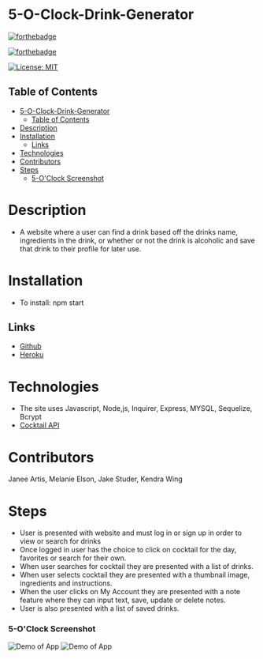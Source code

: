 # 5-O-Clock-Drink-Generator

[![forthebadge](https://forthebadge.com/images/badges/uses-html.svg)](https://forthebadge.com)

[![forthebadge](https://forthebadge.com/images/badges/uses-css.svg)](https://forthebadge.com)

[![License: MIT](https://img.shields.io/badge/License-MIT-yellow.svg)](https://opensource.org/licenses/MIT)

## Table of Contents

- [5-O-Clock-Drink-Generator](#5-o-clock-drink-generator)
  - [Table of Contents](#table-of-contents)
- [Description](#description)
- [Installation](#installation)
  - [Links](#links)
- [Technologies](#technologies)
- [Contributors](#contributors)
- [Steps](#steps)
    - [5-O'Clock Screenshot](#5-oclock-screenshot)

# Description

- A website where a user can find a drink based off the drinks name, ingredients in the drink, or whether or not the drink is alcoholic and save that drink to their profile for later use.

# Installation

- To install: npm start

## Links

- [Github](https://github.com/kwing25/5-0-Clock-Drink-Generator)
- [Heroku](https://pure-plains-23888.herokuapp.com/)

# Technologies

- The site uses Javascript, Node,js, Inquirer, Express, MYSQL, Sequelize, Bcrypt
- [Cocktail API](https://www.thecocktaildb.com/api.php?ref=apilist.fun)

# Contributors

Janee Artis, Melanie Elson, Jake Studer, Kendra Wing

# Steps

- User is presented with website and must log in or sign up in order to view or search for drinks
- Once logged in user has the choice to click on cocktail for the day, favorites or search for their own.
- When user searches for cocktail they are presented with a list of drinks.
- When user selects cocktail they are presented with a thumbnail image, ingredients and instructions.
- When the user clicks on My Account they are presented with a note feature where they can input text, save, update or delete notes.
- User is also presented with a list of saved drinks.

### 5-O'Clock Screenshot

![Demo of App](./images/5Oclock.png)
![Demo of App](./images/5OclockDrink.png)
